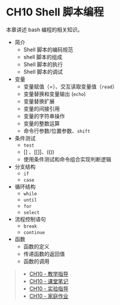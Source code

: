 # CH10 Shell 脚本编程

本章讲述 bash 编程的相关知识。

* 简介
  * Shell 脚本的编码规范
  * shell 脚本的组成
  * Shell 脚本的执行
  * Shell 脚本的调试
* 变量
  * 变量赋值（=）、交互读取变量值（`read`）
  * 变量替换和变量输出 (`echo`)
  * 变量替换扩展
  * 变量的间接引用
  * 变量的字符串操作
  * 变量的整数运算
  * 命令行参数/位置参数、`shift`
* 条件测试
  * `test`
  * [] 、[[]]、(()) 
  * 使用条件测试和命令组合实现判断逻辑
* 分支结构
  * `if`
  * `case`
* 循环结构
  * `while`
  * `until`
  * `for`
  * `select`
* 流程控制语句
  * `break`
  * `continue`
* 函数
  * 函数的定义
  * 传递函数的返回值
  * 函数的调用


>* [CH10 - 教学指导](guidelines.md)
>* [CH10 - 课堂笔记](lecture_notes_10-01.md)
>* [CH10 - 实验指导](experiment_10-01.md)
>* [CH10 - 家庭作业](assignments.md)